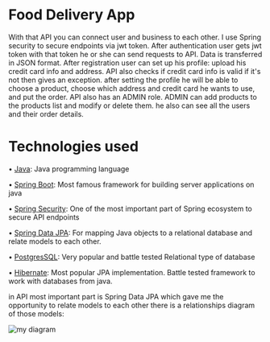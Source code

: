 # Food Delivery App

With that API you can connect user and business to each other. I use Spring security to secure endpoints via jwt token. After authentication user gets jwt token with that token he or she can send requests to API. Data is transferred in JSON format. After registration user can set up his profile: upload his credit card info and address. API also checks if credit card info is valid if it's not then gives an exception. after setting the profile he will be able to choose a product, choose which address and credit card he wants to use, and put the order. API also has an ADMIN role. ADMIN can add products to the products list and modify or delete them. he also can see all the users and their order details. 

# Technologies used

• [Java](https://www.java.com): Java programming language

• [Spring Boot](https://spring.io/projects/spring-boot): Most famous framework for building server applications on java

• [Spring Security](https://spring.io/projects/spring-security): One of the most important part of Spring ecosystem to secure API endpoints

• [Spring Data JPA](https://spring.io/projects/spring-data-jpa): For mapping Java objects to a relational database and relate models to each other.

• [PostgresSQL](https://www.postgresql.org/docs/current/index.html): Very popular and battle tested Relational type of database

• [Hibernate](https://hibernate.org/): Most popular JPA implementation. Battle tested framework to work with databases from java.



in API most important part is Spring Data JPA which gave me the opportunity to relate models to each other there is a relationships diagram of those models:


![my diagram](https://github.com/GaRRi11/FoodDeliveryApp/assets/101354276/4bfbe3b9-7da5-482c-93bf-55f458d7cd1c)
